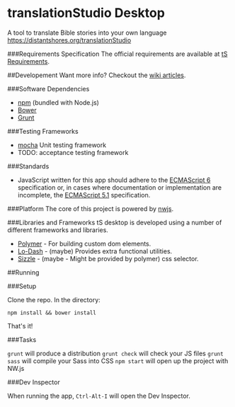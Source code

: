 translationStudio Desktop
========================

A tool to translate Bible stories into your own language  https://distantshores.org/translationStudio

###Requirements Specification
The official requirements are available at [tS Requirements](https://github.com/unfoldingWord-dev/ts-requirements).

##Developement
Want more info? Checkout the [wiki articles](https://github.com/unfoldingWord-dev/ts-desktop/wiki).

###Software Dependencies
* [npm](http://nodejs.org/) (bundled with Node.js)
* [Bower](http://bower.io/)
* [Grunt](http://gruntjs.com/)

###Testing Frameworks
* [mocha](http://mochajs.org/) Unit testing framework
* TODO: acceptance testing framework

###Standards
* JavaScript written for this app should adhere to the [ECMAScript 6](https://github.com/lukehoban/es6features) specification or, in cases where documentation or implementation are incomplete, the [ECMAScript 5.1](http://www.ecma-international.org/ecma-262/5.1/) specification.

###Platform
The core of this project is powered by [nwjs](https://github.com/nwjs/nw.js).

###Libraries and Frameworks
tS desktop is developed using a number of different frameworks and libraries.

* [Polymer](https://www.polymer-project.org) - For building custom dom elements.
* [Lo-Dash](https://lodash.com/) - (maybe) Provides extra functional utilities.
* [Sizzle](http://sizzlejs.com/) - (maybe - Might be provided by polymer) css selector.

##Running

###Setup

Clone the repo. In the directory:

`npm install && bower install`

That's it!

###Tasks

`grunt` will produce a distribution
`grunt check` will check your JS files
`grunt sass` will compile your Sass into CSS
`npm start` will open up the project with NW.js

###Dev Inspector

When running the app, `Ctrl-Alt-I` will open the Dev Inspector.
